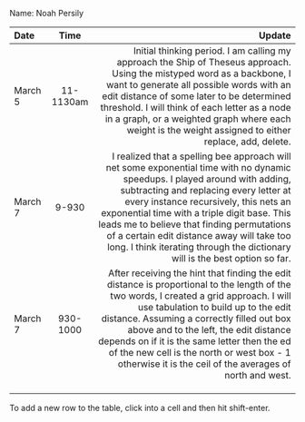 Name: Noah Persily

| Date    |   Time    |                                                                                                                                                                                                                                                                                                                                                                                                                                      Update |
|:--------|:---------:|--------------------------------------------------------------------------------------------------------------------------------------------------------------------------------------------------------------------------------------------------------------------------------------------------------------------------------------------------------------------------------------------------------------------------------------------:|
| March 5 | 11-1130am |                                                                 Initial thinking period. I am calling my approach the Ship of Theseus approach. Using the mistyped word as a backbone, I want to generate all possible words with an edit distance of some later to be determined threshold. I will think of each letter as a node in a graph, or a weighted graph where each weight is the weight assigned to either replace, add, delete. |
| March 7 |   9-930   | I realized that a spelling bee approach will net some exponential time with no dynamic speedups. I played around with adding, subtracting and replacing every letter at every instance recursively, this nets an exponential time with a triple digit base. This leads me to believe that finding permutations of a certain edit distance away will take too long. I think iterating through the dictionary will is the best option so far. |
| March 7 | 930-1000  |            After receiving the hint that finding the edit distance is proportional to the length of the two words, I created a grid approach. I will use tabulation to build up to the edit distance. Assuming a correctly filled out box above and to the left, the edit distance depends on if it is the same letter then the ed of the new cell is the north or west box - 1 otherwise it is the ceil of the averages of north and west. |
|         |           |                                                                                                                                                                                                                                                                                                                                                                                                                                             |
|         |           |                                                                                                                                                                                                                                                                                                                                                                                                                                             |
|         |           |                                                                                                                                                                                                                                                                                                                                                                                                                                             |


To add a new row to the table, click into a cell and then hit shift-enter.